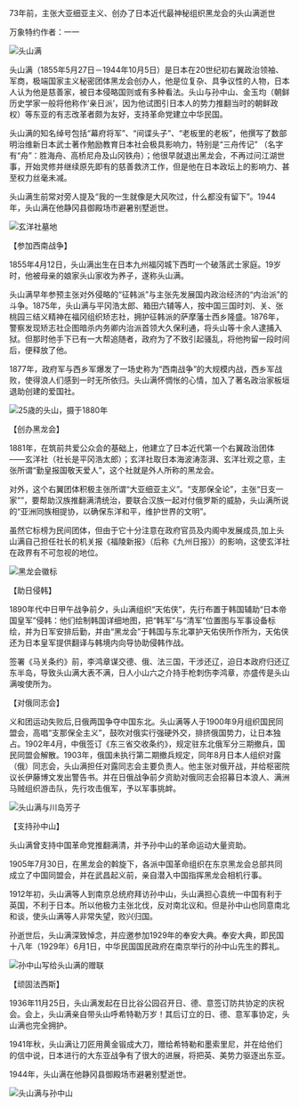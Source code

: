 73年前，主张大亚细亚主义、创办了日本近代最神秘组织黑龙会的头山满逝世

万象特约作者：一一

![头山满](头山满.jpg)

头山满（1855年5月27日－1944年10月5日）是日本在20世纪初右翼政治领袖、军商，极端国家主义秘密团体黑龙会创办人，他是位复杂、具争议性的人物，日本人认为他是慈善家，被日本侵略国则或有多种看法。头山与孙中山、金玉均（朝鲜历史学家一般将他称作‘亲日派’，因为他试图引日本人的势力推翻当时的朝鲜政权）等东亚的有志改革者颇为友好，支持革命党建立中华民国。

头山满的知名绰号包括“幕府将军”、“间谍头子”、“老板里的老板”，他撰写了数部明治维新日本武士著作勉励教育日本社会极具影响力，特别是“三舟传记” （名字有“舟”：胜海舟、高桥尼舟及山冈铁舟）；他很早就退出黑龙会，不再过问江湖世事，开始灵修并继续原先即有的慈善救济工作，但是他在日本政坛上的影响力、甚至权力丝毫未减。

头山满生前常对旁人提及“我的一生就像是大风吹过，什么都没有留下”。1944年，头山满在他静冈县御殿场市避暑别墅逝世。

![玄洋社墓地](玄洋社墓地.jpg)

【参加西南战争】

1855年4月12日，头山满出生在日本九州福冈城下西町一个破落武士家庭。19岁时，他被母亲的娘家头山家收为养子，遂称头山满。

头山满早年参预主张对外侵略的“征韩派”与主张先发展国内政治经济的“内治派”的斗争。1875年，头山满与平冈浩太郎、箱田六辅等人，按中国三国时刘、关、张桃园三结义精神在福冈组织矫志社，拥护征韩派的萨摩藩士西乡隆盛。1876年，警察发现矫志社企图暗杀内务卿内治派首领大久保利通，将头山等十余人逮捕入狱。但那时他手下已有一大帮追随者，政府为了不致引起骚乱，将他拘留一段时间后，便释放了他。

1877年，政府军与西乡军爆发了一场史称为“西南战争”的大规模内战，西乡军战败，使得浪人们感到一时无所依归。头山满怀惆怅的心情，加入了著名政治家板垣退助创建的爱国社。

![25歳的头山，摄于1880年](25歳的头山，摄于1880年.jpg)

【创办黑龙会】

1881年，在筑前共爱公众会的基础上，他建立了日本近代第一个右翼政治团体——玄洋社（社长是平冈浩太郎）；玄洋社取日本海波涛澎湃、玄洋壮观之意，主张所谓“勤皇报国敬天爱人”，这个社就是外人所称的黑龙会。

对外，这个右翼团体积极主张所谓“大亚细亚主义”。“支那保全论”，主张“日支一家””，要帮助汉族推翻满清统治，要联合汉族一起对付俄罗斯的威胁，头山满所说的“亚洲同族相提协，以确保东洋和平，维护世界的文明”。

虽然它标榜为民间团体，但由于它十分注意在政府官员及内阁中发展成员,加上头山满自己担任社长的机关报《福陵新报》（后称《九州日报》）的影响，这使玄洋社在政界有不可忽视的地位。

![黑龙会徽标](黑龙会徽标.jpg)

【助日侵韩】

1890年代中日甲午战争前夕，头山满组织“天佑侠”，先行布置于韩国辅助“日本帝国皇军”侵韩：他们绘制韩国详细地图，把“韩军”与“清军”位置图与军事设备标绘，并为日军安排后勤，并由“黑龙会”于韩国与东北罩护天佑侠所作所为，天佑侠还为日本皇军提供翻译与韩境内向导协助侵韩作战。

签署《马关条约》前，李鸿章谋交德、俄、法三国，干涉还辽，迫日本政府归还辽东半岛，导致头山满大表不满，日人小山六之介持手枪刺伤李鸿章，亦盛传是头山满唆使所为。



【对俄同志会】

义和团运动失败后,日俄两国争夺中国东北。头山满等人于1900年9月组织国民同盟会，高唱“支那保全主义”，鼓吹对俄实行强硬外交，排挤俄国势力，让日本独占。1902年4月，中俄签订《东三省交收条约》，规定驻东北俄军分三期撤兵，国民同盟会解散。1903年，俄国未执行第二期撤兵规定，同年8月日本人组织对露（俄）同志会，头山满担任对露同志会主要负责人。他主张对俄开战，并给枢密院议长伊藤博文发出警告书。并在日俄战争前夕资助对俄同志会招募日本浪人、满洲马贼组织游击队，先行攻击俄军，予以军事挑衅。

![头山满与川岛芳子](头山满与川岛芳子.jpg)

【支持孙中山】

头山满曾支持中国革命党推翻满清，并予孙中山的革命运动大量资助。

1905年7月30日，在黑龙会的斡旋下，各派中国革命组织在东京黑龙会总部共同成立了中国同盟会，并在武昌起义前，亲自潜入中国指挥黑龙会相机行事。

1912年初，头山满等人到南京总统府拜访孙中山，头山满担心袁统一中国有利于英国，不利于日本。所以他极力主张北伐，反对南北议和。但是孙中山也同意南北和谈，使头山满等人非常失望，败兴归国。

孙逝世后，头山满深致悼念，并应邀参加1929年的奉安大典。奉安大典，即民国十八年（1929年）6月1日，中华民国国民政府在南京举行的孙中山先生的葬礼。

![孙中山写给头山满的赠联](孙中山写给头山满的赠联.jpg)

【顽固法西斯】

1936年11月25日，头山满发起在日比谷公园召开日、德、意签订防共协定的庆祝会。会上，头山满亲自带头山呼希特勒万岁！其后订立的日、德、意军事协定，头山满也完全拥护。

1941年秋，头山满让刀匠用黄金锻成大刀，赠给希特勒和墨索里尼，并在给他们的信中说，日本进行的大东亚战争有了很大的进展，将把英、美势力驱逐出东亚。

1944年，头山满在他静冈县御殿场市避暑别墅逝世。

![头山满与孙中山](头山满与孙中山.jpg)


